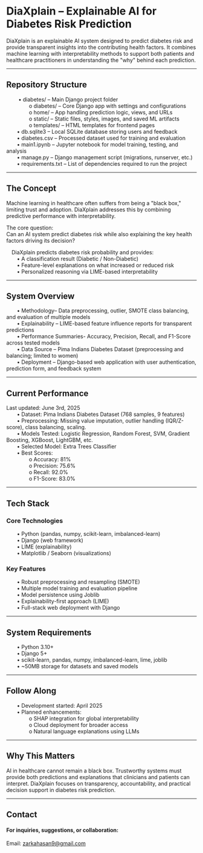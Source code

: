 # DiaXplain – Explainable AI for Diabetes Risk Prediction

DiaXplain is an explainable AI system designed to predict diabetes risk and provide transparent insights into the contributing health factors. It combines machine learning with interpretability methods to support both patients and healthcare practitioners in understanding the "why" behind each prediction.
________________________________________
## Repository Structure  

&emsp;&emsp; •	diabetes/ – Main Django project folder  
&emsp;&emsp;&emsp;&emsp; o	diabetes/ – Core Django app with settings and configurations  
&emsp;&emsp;&emsp;&emsp; o	home/ – App handling prediction logic, views, and URLs  
&emsp;&emsp;&emsp;&emsp; o	static/ – Static files, styles, images, and saved ML artifacts  
&emsp;&emsp;&emsp;&emsp; o	templates/ – HTML templates for frontend pages  
&emsp;&emsp;•	db.sqlite3 – Local SQLite database storing users and feedback  
&emsp;&emsp;•	diabetes.csv – Processed dataset used for training and evaluation  
&emsp;&emsp;•	main1.ipynb – Jupyter notebook for model training, testing, and analysis   
&emsp;&emsp;•	manage.py – Django management script (migrations, runserver, etc.)  
&emsp;&emsp;•	requirements.txt – List of dependencies required to run the project

____________________________________________________________________________________

## The Concept

Machine learning in healthcare often suffers from being a "black box," limiting trust and adoption. DiaXplain addresses this by combining predictive performance with interpretability. 

The core question:  
Can an AI system predict diabetes risk while also explaining the key health factors driving its decision?  

&emsp;DiaXplain predicts diabetes risk probability and provides:   
&emsp;&emsp;•	A classification result (Diabetic / Non-Diabetic)  
&emsp;&emsp;•	Feature-level explanations on what increased or reduced risk  
&emsp;&emsp;•	Personalized reasoning via LIME-based interpretability  
________________________________________

## System Overview

&emsp;&emsp;•	Methodology– Data preprocessing, outlier, SMOTE class balancing, and evaluation of multiple models  
&emsp;&emsp;•	Explainability – LIME-based feature influence reports for transparent predictions  
&emsp;&emsp;•	Performance Summaries- Accuracy, Precision, Recall, and F1-Score across tested models  
&emsp;&emsp;•  Data Source – Pima Indians Diabetes Dataset (preprocessing and balancing; limited to women)  
&emsp;&emsp;•  Deployment – Django-based web application with user authentication, prediction form, and feedback system
________________________________________

## Current Performance

Last updated: June 3rd, 2025  
&emsp;&emsp;•	Dataset: Pima Indians Diabetes Dataset (768 samples, 9 features)  
&emsp;&emsp;•	Preprocessing: Missing value imputation, outlier handling (IQR/Z-score), class balancing, scaling.  
&emsp;&emsp;•	Models Tested: Logistic Regression, Random Forest, SVM, Gradient Boosting, XGBoost, LightGBM, etc.  
&emsp;&emsp;•	Selected Model: Extra Trees Classifier  
&emsp;&emsp;•	Best Scores:  
&emsp;&emsp;&emsp;&emsp; o	Accuracy: 81%  
&emsp;&emsp;&emsp;&emsp; o	Precision: 75.6%  
&emsp;&emsp;&emsp;&emsp; o	Recall: 92.0%  
&emsp;&emsp;&emsp;&emsp; o	F1-Score: 83.0%
________________________________________

## Tech Stack

### Core Technologies

&emsp;&emsp;•	Python (pandas, numpy, scikit-learn, imbalanced-learn)  
&emsp;&emsp;•	Django (web framework)  
&emsp;&emsp;•	LIME (explainability)  
&emsp;&emsp;•	Matplotlib / Seaborn (visualizations)

### Key Features

&emsp;&emsp;•	Robust preprocessing and resampling (SMOTE)  
&emsp;&emsp;•	Multiple model training and evaluation pipeline  
&emsp;&emsp;•	Model persistence using Joblib  
&emsp;&emsp;•	Explainability-first approach (LIME)  
&emsp;&emsp;•	Full-stack web deployment with Django
________________________________________

## System Requirements

&emsp;&emsp;•	Python 3.10+  
&emsp;&emsp;•	Django 5+  
&emsp;&emsp;•	scikit-learn, pandas, numpy, imbalanced-learn, lime, joblib  
&emsp;&emsp;•	~50MB storage for datasets and saved models
________________________________________

## Follow Along

&emsp;&emsp;•	Development started: April 2025  
&emsp;&emsp;•	Planned enhancements:  
&emsp;&emsp;&emsp;&emsp; o	SHAP integration for global interpretability  
&emsp;&emsp;&emsp;&emsp;  o	Cloud deployment for broader access  
&emsp;&emsp;&emsp;&emsp;  o	Natural language explanations using LLMs
________________________________________

## Why This Matters

AI in healthcare cannot remain a black box. Trustworthy systems must provide both predictions and explanations that clinicians and patients can interpret. DiaXplain focuses on transparency, accountability, and practical decision support in diabetes risk prediction.
________________________________________

## Contact

#### For inquiries, suggestions, or collaboration:

Email: zarkahasan9@gmail.com
